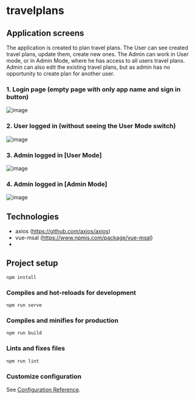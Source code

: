  # travelplans
 
 ## Application screens
 The application is created to plan travel plans. The User can see created travel plans, update them, create new ones. The Admin can work in User mode, or in Admin Mode, where he has access to all users travel plans.
 Admin can also edit the existing travel plans, but as admin has no opportunity to create plan for another user.
 
 ### 1. Login page (empty page with only app name and sign in button)
 ![image](https://user-images.githubusercontent.com/23438950/90578202-fe9f9e00-e1c2-11ea-970e-54bc4e1880c7.png)

 ### 2. User logged in (without seeing the User Mode switch)
 ![image](https://user-images.githubusercontent.com/23438950/90578789-74f0d000-e1c4-11ea-9bda-a364bbb33850.png)
 
 ### 3. Admin logged in [User Mode]
 ![image](https://user-images.githubusercontent.com/23438950/90578558-ea0fd580-e1c3-11ea-9eac-45815391d89f.png)
 
 ### 4. Admin logged in [Admin Mode]
 ![image](https://user-images.githubusercontent.com/23438950/90578719-4ffc5d00-e1c4-11ea-8ded-0e80f34e324a.png)

## Technologies
 - axios (https://github.com/axios/axios)
 - vue-msal (https://www.npmjs.com/package/vue-msal)
 - 

## Project setup
```
npm install
```

### Compiles and hot-reloads for development
```
npm run serve
```

### Compiles and minifies for production
```
npm run build
```

### Lints and fixes files
```
npm run lint
```

### Customize configuration
See [Configuration Reference](https://cli.vuejs.org/config/).
